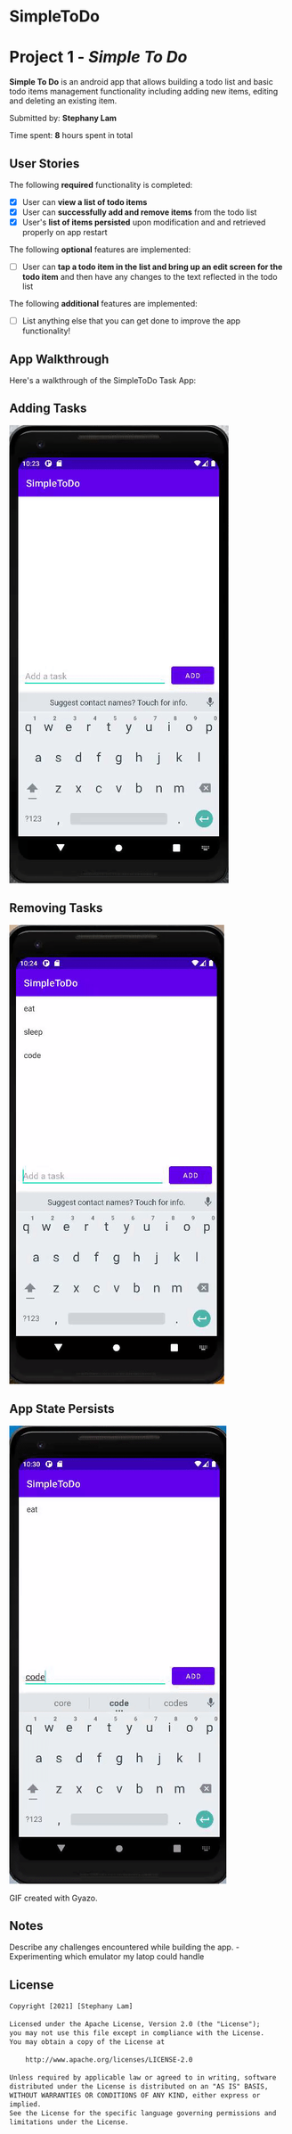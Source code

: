 # SimpleToDo
# Project 1 - *Simple To Do*

**Simple To Do** is an android app that allows building a todo list and basic todo items management functionality including adding new items, editing and deleting an existing item.

Submitted by: **Stephany Lam**

Time spent: **8** hours spent in total

## User Stories

The following **required** functionality is completed:

* [x] User can **view a list of todo items**
* [x] User can **successfully add and remove items** from the todo list
* [x] User's **list of items persisted** upon modification and and retrieved properly on app restart

The following **optional** features are implemented:

* [ ] User can **tap a todo item in the list and bring up an edit screen for the todo item** and then have any changes to the text reflected in the todo list

The following **additional** features are implemented:

* [ ] List anything else that you can get done to improve the app functionality!

## App Walkthrough

Here's a walkthrough of the SimpleToDo Task App:

## Adding Tasks
<img src='add.gif' title='Adding Tasks' width='' alt='Adding Tasks' />

## Removing Tasks
<img src='Remove.gif' title='Removing Tasks' width='' alt='Removing Tasks' />

## App State Persists
<img src='Persist.gif' title='App State Persists' width='' alt='App State Persists' />


GIF created with Gyazo.

## Notes

Describe any challenges encountered while building the app.
-Experimenting which emulator my latop could handle

## License

    Copyright [2021] [Stephany Lam]

    Licensed under the Apache License, Version 2.0 (the "License");
    you may not use this file except in compliance with the License.
    You may obtain a copy of the License at

        http://www.apache.org/licenses/LICENSE-2.0

    Unless required by applicable law or agreed to in writing, software
    distributed under the License is distributed on an "AS IS" BASIS,
    WITHOUT WARRANTIES OR CONDITIONS OF ANY KIND, either express or implied.
    See the License for the specific language governing permissions and
    limitations under the License.
